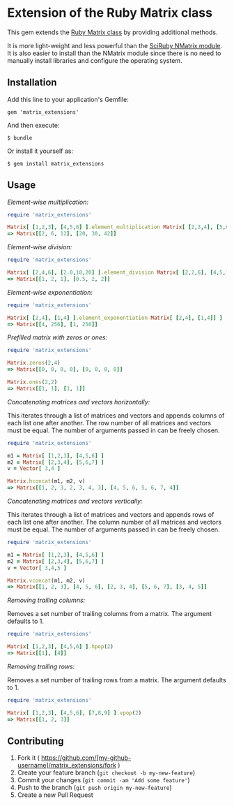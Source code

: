 # Extension of the Ruby Matrix class

This gem extends the [Ruby Matrix class](http://www.ruby-doc.org/stdlib-2.1.2/libdoc/matrix/rdoc/Matrix.html) by providing additional methods.

It is more light-weight and less powerful than the [SciRuby NMatrix module](https://github.com/SciRuby/nmatrix). It is also easier to install than the NMatrix module since there is no need to manually install libraries and configure the operating system.

## Installation

Add this line to your application's Gemfile:

    gem 'matrix_extensions'

And then execute:

    $ bundle

Or install it yourself as:

    $ gem install matrix_extensions

## Usage

*Element-wise multiplication:*

```ruby
require 'matrix_extensions'

Matrix[ [1,2,3], [4,5,6] ].element_multiplication Matrix[ [2,3,4], [5,6,7] ]
=> Matrix[[2, 6, 12], [20, 30, 42]]
```

*Element-wise division:*

```ruby
require 'matrix_extensions'

Matrix[ [2,4,6], [2.0,10,20] ].element_division Matrix[ [2,2,6], [4,5,10] ]
=> Matrix[[1, 2, 1], [0.5, 2, 2]]
```

*Element-wise exponentiation:*

```ruby
require 'matrix_extensions'

Matrix[ [2,4], [1,4] ].element_exponentiation Matrix[ [2,4], [1,4]] ]
=> Matrix[[4, 256], [1, 256]]
```

*Prefilled matrix with zeros or ones:*

```ruby
require 'matrix_extensions'

Matrix.zeros(2,4)
=> Matrix[[0, 0, 0, 0], [0, 0, 0, 0]]

Matrix.ones(2,2)
=> Matrix[[1, 1], [1, 1]]
```

*Concatenating matrices and vectors horizontally:*

This iterates through a list of matrices and vectors and appends columns of each list one after another. The row number of all matrices and vectors must be equal. The number of arguments passed in can be freely chosen.

```ruby
require 'matrix_extensions'

m1 = Matrix[ [1,2,3], [4,5,6] ]
m2 = Matrix[ [2,3,4], [5,6,7] ]
v = Vector[ 3,4 ]

Matrix.hconcat(m1, m2, v)
=> Matrix[[1, 2, 3, 2, 3, 4, 3], [4, 5, 6, 5, 6, 7, 4]]
```

*Concatenating matrices and vectors vertically:*

This iterates through a list of matrices and vectors and appends rows of each list one after another. The column number of all matrices and vectors must be equal. The number of arguments passed in can be freely chosen.

```ruby
require 'matrix_extensions'

m1 = Matrix[ [1,2,3], [4,5,6] ]
m2 = Matrix[ [2,3,4], [5,6,7] ]
v = Vector[ 3,4,5 ]

Matrix.vconcat(m1, m2, v)
=> Matrix[[1, 2, 3], [4, 5, 6], [2, 3, 4], [5, 6, 7], [3, 4, 5]]
```

*Removing trailing columns:*

Removes a set number of trailing columns from a matrix. The argument defaults to 1.

```ruby
require 'matrix_extensions'

Matrix[ [1,2,3], [4,5,6] ].hpop(2)
=> Matrix[[1], [4]]
```

*Removing trailing rows:*

Removes a set number of trailing rows from a matrix. The argument defaults to 1.

```ruby
require 'matrix_extensions'

Matrix[ [1,2,3], [4,5,6], [7,8,9] ].vpop(2)
=> Matrix[[1, 2, 3]]
```

## Contributing

1. Fork it ( https://github.com/[my-github-username]/matrix_extensions/fork )
2. Create your feature branch (`git checkout -b my-new-feature`)
3. Commit your changes (`git commit -am 'Add some feature'`)
4. Push to the branch (`git push origin my-new-feature`)
5. Create a new Pull Request
